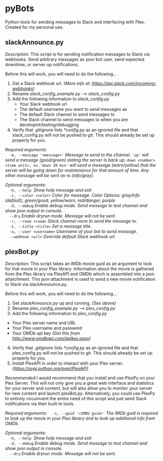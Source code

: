 # pyBots  
Python tools for sending messages to Slack and interfacing with Plex. Created for my personal use.

## slackAnnounce.py  

*Description:*
This script is for sending notification messages to Slack via webhooks. Send arbitrary messages as your bot user, send expected downtime, or server up notifications.

Before this will work, you will need to do the following…
1. Get a Slack webhook url. _(More info at: https://api.slack.com/incoming-webhooks)_
2. Rename _slack_config_example.py_ –> _slack_config.py_
3. Add the following information to _slack_config.py_
    - Your Slack webhook url
    - The default username you want to send messages as
    - The default Slack channel to send messages to
    - The Slack channel to send messages to when you are developint/testing/debugging
4. Verify that _.gitignore_ lists _*config.py_ as an ignored file and that slack_config.py will not be pushed to git. This should already be set up properly for you.
  
*Required arguments:*  
`  -m, --message '<message>'` _Message to send to the channel._ `'up'` _will send a message (good/green) stating the server is back up._ `down <number> <time unit>, ex.'down 20 min'` _will send a message (warn/yellow) that the server will be going down for maintenance for that amount of time. Any other message will be sent as-is (info/gray)._  
  
*Optional arguments:*  
`  -h, --help`  _Show help message and exit_  
`  -c, --color <color>`  _Color for message. Color Options: gray/info (default), green/good, yellow/warn, red/danger, purple_  
`  -d, --debug`  _Enable debug mode. Send message to test channel and show json output in console._  
`  --dry`  _Enable dryrun mode. Message will not be sent._  
`  -r, --room <room>`  _Slack channel room to send the message to._  
`  -t, --title <title>`  _Set a message title._  
`  -u, --user <username>`  _Username of your bot to send message._  
`  --webhook <url>`  _Override default Slack webhook url._  


## plexBot.py

*Description:*
This script takes an IMDb movie guid as an argument to look for that movie in your Plex library. Information about the movie is gathered from the Plex library via PlexAPI and OMDb which is assembled into a json attatchment. This json attachment is used to send a new movie notification to Slack via slackAnnounce.py.

Before this will work, you will need to do the following…
1. Get _slackAnnounce.py_ up and running. _(See above)_
2. Rename _plex_config_example.py_ –> _plex_config.py_
3. Add the following information to _plex_config.py_
- Your Plex server name and URL
- Your Plex username and password
- Your OMDb api key _(Get this from http://www.omdbapi.com/apikey.aspx)_
4. Verify that _.gitignore_ lists _*config.py_ as an ignored file and that plex_config.py will not be pushed to git. This should already be set up properly for you.
5. Install PlexAPI in order to interact with your Plex server. _(https://pypi.python.org/pypi/PlexAPI)_

*Recommended*
I would recommend that you install and use PlexPy on your Plex Server. This will not only give you a great web interface and statistics for your server and content, but will also allow you to monitor your server for new content and launch plexBot.py. Alternatively, you could use PlexPy to entirely circumvent the entire need of this script and just send Slack notifications via their built-in tools.

*Required arguments:*
`  -i, --guid '<IMDb guid>'` _The IMDb guid is required to look up the movie in your Plex library and to look up additional info from OMDb._  

*Optional arguments:*  
`  -h, --help`  _Show help message and exit_  
`  -d, --debug`  _Enable debug mode. Send message to test channel and show json output in console._  
`  --dry`  _Enable dryrun mode. Message will not be sent._  

